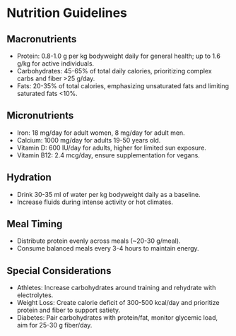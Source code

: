 # Nutrition Guidelines

## Macronutrients
- Protein: 0.8-1.0 g per kg bodyweight daily for general health; up to 1.6 g/kg for active individuals.
- Carbohydrates: 45-65% of total daily calories, prioritizing complex carbs and fiber >25 g/day.
- Fats: 20-35% of total calories, emphasizing unsaturated fats and limiting saturated fats <10%.

## Micronutrients
- Iron: 18 mg/day for adult women, 8 mg/day for adult men.
- Calcium: 1000 mg/day for adults 19-50 years old.
- Vitamin D: 600 IU/day for adults, higher for limited sun exposure.
- Vitamin B12: 2.4 mcg/day, ensure supplementation for vegans.

## Hydration
- Drink 30-35 ml of water per kg bodyweight daily as a baseline.
- Increase fluids during intense activity or hot climates.

## Meal Timing
- Distribute protein evenly across meals (~20-30 g/meal).
- Consume balanced meals every 3-4 hours to maintain energy.

## Special Considerations
- Athletes: Increase carbohydrates around training and rehydrate with electrolytes.
- Weight Loss: Create calorie deficit of 300-500 kcal/day and prioritize protein and fiber to support satiety.
- Diabetes: Pair carbohydrates with protein/fat, monitor glycemic load, aim for 25-30 g fiber/day.
